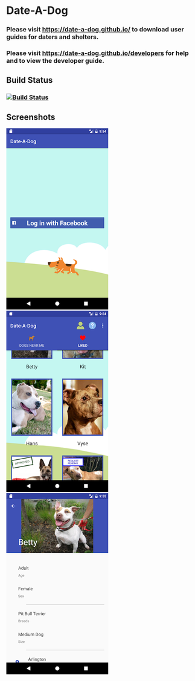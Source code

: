# Date-A-Dog

### Please visit https://date-a-dog.github.io/ to download user guides for daters and shelters.
### Please visit https://date-a-dog.github.io/developers for help and to view the developer guide.

## Build Status
### [![Build Status](https://travis-ci.org/Date-A-Dog/Date-A-Dog.svg?branch=master)](https://travis-ci.org/Date-A-Dog/Date-A-Dog)

## Screenshots
![Android Login](/screenshots/android_login_screen.png)  ![Android Liked Dogs](/screenshots/android_liked_dogs_screen.png)  ![Android Dog Profile](/screenshots/android_dog_profile_screen.png)

